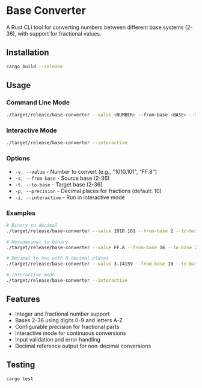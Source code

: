 # Base Converter

A Rust CLI tool for converting numbers between different base systems (2-36), with support for fractional values.

## Installation

```bash
cargo build --release
```

## Usage

### Command Line Mode

```bash
./target/release/base-converter --value <NUMBER> --from-base <BASE> --to-base <BASE> [--precision <DIGITS>]
```

### Interactive Mode

```bash
./target/release/base-converter --interactive
```

### Options

- `-v, --value` - Number to convert (e.g., "1010.101", "FF.8")
- `-s, --from-base` - Source base (2-36)
- `-t, --to-base` - Target base (2-36)
- `-p, --precision` - Decimal places for fractions (default: 10)
- `-i, --interactive` - Run in interactive mode

### Examples

```bash
# Binary to decimal
./target/release/base-converter --value 1010.101 --from-base 2 --to-base 10

# Hexadecimal to binary
./target/release/base-converter --value FF.8 --from-base 16 --to-base 2

# Decimal to hex with 8 decimal places
./target/release/base-converter --value 3.14159 --from-base 10 --to-base 16 -p 8

# Interactive mode
./target/release/base-converter --interactive
```

## Features

- Integer and fractional number support
- Bases 2-36 using digits 0-9 and letters A-Z
- Configurable precision for fractional parts
- Interactive mode for continuous conversions
- Input validation and error handling
- Decimal reference output for non-decimal conversions

## Testing

```bash
cargo test
```
